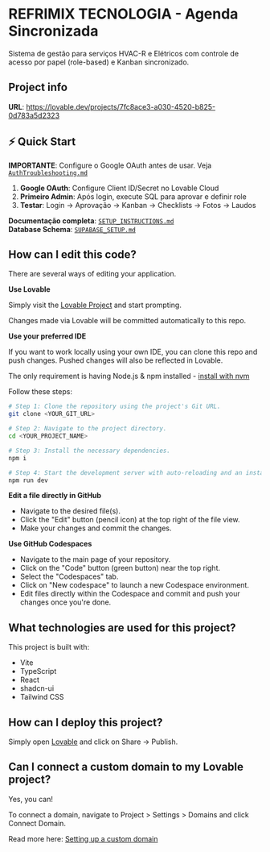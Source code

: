 # REFRIMIX TECNOLOGIA - Agenda Sincronizada

Sistema de gestão para serviços HVAC-R e Elétricos com controle de acesso por papel (role-based) e Kanban sincronizado.

## Project info

**URL**: https://lovable.dev/projects/7fc8ace3-a030-4520-b825-0d783a5d2323

## ⚡ Quick Start

**IMPORTANTE**: Configure o Google OAuth antes de usar. Veja [`AuthTroubleshooting.md`](./AuthTroubleshooting.md)

1. **Google OAuth**: Configure Client ID/Secret no Lovable Cloud
2. **Primeiro Admin**: Após login, execute SQL para aprovar e definir role
3. **Testar**: Login → Aprovação → Kanban → Checklists → Fotos → Laudos

**Documentação completa**: [`SETUP_INSTRUCTIONS.md`](./SETUP_INSTRUCTIONS.md)  
**Database Schema**: [`SUPABASE_SETUP.md`](./SUPABASE_SETUP.md)

## How can I edit this code?

There are several ways of editing your application.

**Use Lovable**

Simply visit the [Lovable Project](https://lovable.dev/projects/7fc8ace3-a030-4520-b825-0d783a5d2323) and start prompting.

Changes made via Lovable will be committed automatically to this repo.

**Use your preferred IDE**

If you want to work locally using your own IDE, you can clone this repo and push changes. Pushed changes will also be reflected in Lovable.

The only requirement is having Node.js & npm installed - [install with nvm](https://github.com/nvm-sh/nvm#installing-and-updating)

Follow these steps:

```sh
# Step 1: Clone the repository using the project's Git URL.
git clone <YOUR_GIT_URL>

# Step 2: Navigate to the project directory.
cd <YOUR_PROJECT_NAME>

# Step 3: Install the necessary dependencies.
npm i

# Step 4: Start the development server with auto-reloading and an instant preview.
npm run dev
```

**Edit a file directly in GitHub**

- Navigate to the desired file(s).
- Click the "Edit" button (pencil icon) at the top right of the file view.
- Make your changes and commit the changes.

**Use GitHub Codespaces**

- Navigate to the main page of your repository.
- Click on the "Code" button (green button) near the top right.
- Select the "Codespaces" tab.
- Click on "New codespace" to launch a new Codespace environment.
- Edit files directly within the Codespace and commit and push your changes once you're done.

## What technologies are used for this project?

This project is built with:

- Vite
- TypeScript
- React
- shadcn-ui
- Tailwind CSS

## How can I deploy this project?

Simply open [Lovable](https://lovable.dev/projects/7fc8ace3-a030-4520-b825-0d783a5d2323) and click on Share -> Publish.

## Can I connect a custom domain to my Lovable project?

Yes, you can!

To connect a domain, navigate to Project > Settings > Domains and click Connect Domain.

Read more here: [Setting up a custom domain](https://docs.lovable.dev/features/custom-domain#custom-domain)
